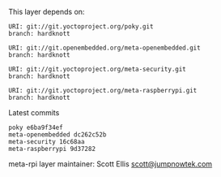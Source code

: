 This layer depends on:

    URI: git://git.yoctoproject.org/poky.git
    branch: hardknott

    URI: git://git.openembedded.org/meta-openembedded.git
    branch: hardknott

    URI: git://git.yoctoproject.org/meta-security.git
    branch: hardknott

    URI: git://git.yoctoproject.org/meta-raspberrypi.git
    branch: hardknott

Latest commits

    poky e6ba9f34ef
    meta-openembedded dc262c52b
    meta-security 16c68aa
    meta-raspberrypi 9d37282

meta-rpi layer maintainer: Scott Ellis <scott@jumpnowtek.com>
